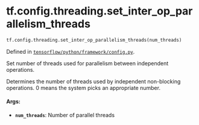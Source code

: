 <div itemscope itemtype="http://developers.google.com/ReferenceObject">
<meta itemprop="name" content="tf.config.threading.set_inter_op_parallelism_threads" />
<meta itemprop="path" content="Stable" />
</div>

# tf.config.threading.set_inter_op_parallelism_threads

``` python
tf.config.threading.set_inter_op_parallelism_threads(num_threads)
```



Defined in [`tensorflow/python/framework/config.py`](/code/stable/tensorflow/python/framework/config.py).

Set number of threads used for parallelism between independent operations.

Determines the number of threads used by independent non-blocking operations.
0 means the system picks an appropriate number.

#### Args:

* <b>`num_threads`</b>: Number of parallel threads
